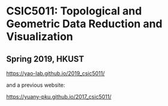 # CSIC5011: Topological and Geometric Data Reduction and Visualization
## Spring 2019, HKUST

https://yao-lab.github.io/2019_csic5011/

and a previous website:

https://yuany-pku.github.io/2017_csic5011/
